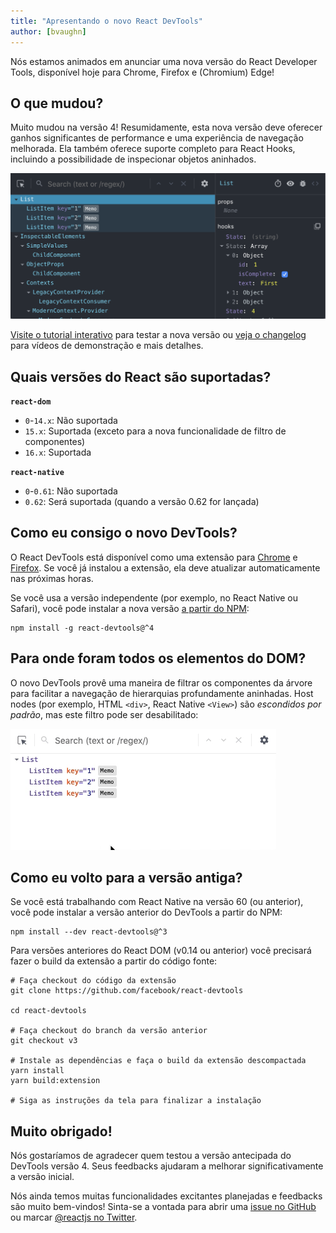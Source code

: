 ```yaml
---
title: "Apresentando o novo React DevTools"
author: [bvaughn]
---
```

Nós estamos animados em anunciar uma nova versão do React Developer Tools, disponível hoje para Chrome, Firefox e (Chromium) Edge!

## O que mudou?

Muito mudou na versão 4!
Resumidamente, esta nova versão deve oferecer ganhos significantes de performance e uma experiência de navegação melhorada.
Ela também oferece suporte completo para React Hooks, incluindo a possibilidade de inspecionar objetos aninhados.

![Screenshot da DevTools versão 4](../images/blog/devtools-v4-screenshot.png)

[Visite o tutorial interativo](https://react-devtools-tutorial.now.sh/) para testar a nova versão ou [veja o changelog](https://github.com/facebook/react/blob/master/packages/react-devtools/CHANGELOG.md#400-august-15-2019) para vídeos de demonstração e mais detalhes.

## Quais versões do React são suportadas?

**`react-dom`**

* `0`-`14.x`: Não suportada
* `15.x`: Suportada (exceto para a nova funcionalidade de filtro de componentes)
* `16.x`: Suportada

**`react-native`**
* `0`-`0.61`: Não suportada
* `0.62`: Será suportada (quando a versão 0.62 for lançada)

## Como eu consigo o novo DevTools?

O React DevTools está disponível como uma extensão para [Chrome](https://chrome.google.com/webstore/detail/react-developer-tools/fmkadmapgofadopljbjfkapdkoienihi?hl=en) e [Firefox](https://addons.mozilla.org/en-US/firefox/addon/react-devtools/).
Se você já instalou a extensão, ela deve atualizar automaticamente nas próximas horas.

Se você usa a versão independente (por exemplo, no React Native ou Safari), você pode instalar a nova versão [a partir do NPM](https://www.npmjs.com/package/react-devtools):

```shell
npm install -g react-devtools@^4
```

## Para onde foram todos os elementos do DOM?

O novo DevTools provê uma maneira de filtrar os componentes da árvore para facilitar a navegação de hierarquias profundamente aninhadas.
Host nodes (por exemplo, HTML `<div>`, React Native `<View>`) são *escondidos por padrão*, mas este filtro pode ser desabilitado:

![Filtros de component do DevTools](../images/blog/devtools-component-filters.gif)

## Como eu volto para a versão antiga?

Se você está trabalhando com React Native na versão 60 (ou anterior), você pode instalar a versão anterior do DevTools a partir do NPM:

```shell
npm install --dev react-devtools@^3
```

Para versões anteriores do React DOM (v0.14 ou anterior) você precisará fazer o build da extensão a partir do código fonte:

```shell
# Faça checkout do código da extensão
git clone https://github.com/facebook/react-devtools

cd react-devtools

# Faça checkout do branch da versão anterior
git checkout v3

# Instale as dependências e faça o build da extensão descompactada
yarn install
yarn build:extension

# Siga as instruções da tela para finalizar a instalação
```

## Muito obrigado!

Nós gostaríamos de agradecer quem testou a versão antecipada do DevTools versão 4.
Seus feedbacks ajudaram a melhorar significativamente a versão inicial.

Nós ainda temos muitas funcionalidades excitantes planejadas e feedbacks são muito bem-vindos!
Sinta-se a vontada para abrir uma [issue no GitHub](https://github.com/facebook/react/issues/new?labels=Component:%20Developer%20Tools) ou marcar [@reactjs no Twitter](https://twitter.com/reactjs).
